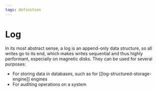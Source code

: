 ```yaml
---
tags: definition
---
```


# Log
In its most abstract sense, a log is an append-only data structure, so all writes go to its end, which makes writes sequential and thus highly performant, especially on magnetic disks. They can be used for several purposes:

* For storing data in databases, such as for [[log-structured-storage-engine]] engines
* For auditing operations on a system
